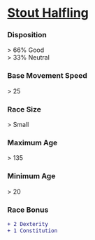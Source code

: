 <script>const page = "raceTypes"</script>
# **[Stout Halfling](https://www.dndbeyond.com/races/halfling#StoutHalfling)**
### **Disposition**
\> 66% Good<br>
\> 33% Neutral
### **Base Movement Speed**
\> 25
### **Race Size**
\> Small
### **Maximum Age**
\> 135
### **Minimum Age**
\> 20
### **Race Bonus**
```diff
+ 2 Dexterity
+ 1 Constitution
```
